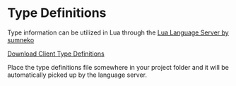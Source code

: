 # Type Definitions

Type information can be utilized in Lua through the [Lua Language Server by sumneko](https://luals.github.io/)

[Download Client Type Definitions](pathname:///hubos-client.d.lua)

Place the type definitions file somewhere in your project folder and it will be automatically picked up by the language server.
